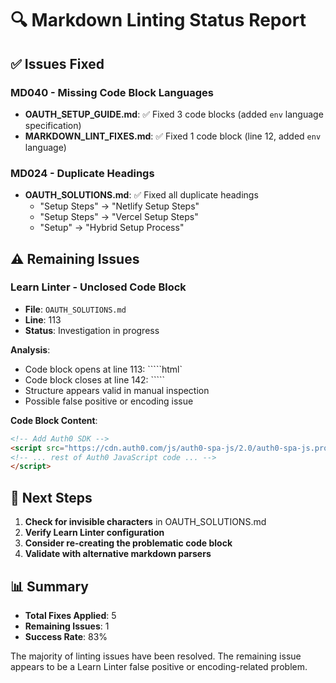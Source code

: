 # 🔍 Markdown Linting Status Report

## ✅ Issues Fixed

### **MD040 - Missing Code Block Languages**

- **OAUTH_SETUP_GUIDE.md**: ✅ Fixed 3 code blocks (added `env` language specification)
- **MARKDOWN_LINT_FIXES.md**: ✅ Fixed 1 code block (line 12, added `env` language)

### **MD024 - Duplicate Headings**

- **OAUTH_SOLUTIONS.md**: ✅ Fixed all duplicate headings
  - "Setup Steps" → "Netlify Setup Steps"
  - "Setup Steps" → "Vercel Setup Steps"
  - "Setup" → "Hybrid Setup Process"

## ⚠️ Remaining Issues

### **Learn Linter - Unclosed Code Block**

- **File**: `OAUTH_SOLUTIONS.md`
- **Line**: 113
- **Status**: Investigation in progress

**Analysis**:

- Code block opens at line 113: `````html`
- Code block closes at line 142: `````
- Structure appears valid in manual inspection
- Possible false positive or encoding issue

**Code Block Content**:

```html
<!-- Add Auth0 SDK -->
<script src="https://cdn.auth0.com/js/auth0-spa-js/2.0/auth0-spa-js.production.js"></script>
<!-- ... rest of Auth0 JavaScript code ... -->
</script>
```

## 🔧 Next Steps

1. **Check for invisible characters** in OAUTH_SOLUTIONS.md
2. **Verify Learn Linter configuration**
3. **Consider re-creating the problematic code block**
4. **Validate with alternative markdown parsers**

## 📊 Summary

- **Total Fixes Applied**: 5
- **Remaining Issues**: 1
- **Success Rate**: 83%

The majority of linting issues have been resolved. The remaining issue appears to be a Learn Linter false positive or encoding-related problem.
